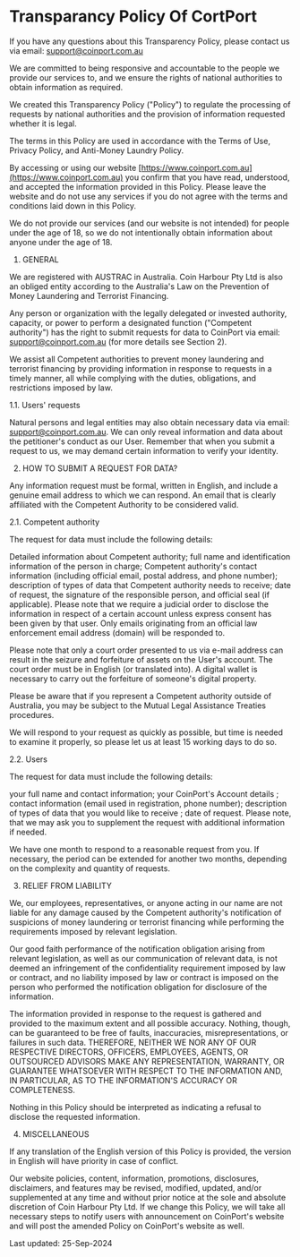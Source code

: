 # Transparancy Policy Of CortPort 

If you have any questions about this Transparency Policy, please contact us via email:  [support@coinport.com.au](mailto:support@coinport.com.au)

We are committed to being responsive and accountable to the people we provide our services to, and we ensure the rights of national authorities to obtain information as required.

We created this Transparency Policy ("Policy") to regulate the processing of requests by national authorities and the provision of information requested whether it is legal.

The terms in this Policy are used in accordance with the Terms of Use, Privacy Policy, and Anti-Money Laundry Policy.

By accessing or using our website [https://www.coinport.com.au](https://www.coinport.com.au)
you confirm that you have read, understood, and accepted the information provided in this Policy. Please leave the website and do not use any services if you do not agree with the terms and conditions laid down in this Policy.

We do not provide our services (and our website is not intended) for people under the age of 18, so we do not intentionally obtain information about anyone under the age of 18.

1.  GENERAL

We are registered with AUSTRAC in Australia. Coin Harbour Pty Ltd is also an obliged entity according to the Australia's Law on the Prevention of Money Laundering and Terrorist Financing.

Any person or organization with the legally delegated or invested authority, capacity, or power to perform a designated function ("Competent authority") has the right to submit requests for data to CoinPort via email:  [support@coinport.com.au](mailto:support@coinport.com.au)  (for more details see Section 2).

We assist all Сompetent authorities to prevent money laundering and terrorist financing by providing information in response to requests in a timely manner, all while complying with the duties, obligations, and restrictions imposed by law.

1.1. Users' requests

Natural persons and legal entities may also obtain necessary data via email:  [support@coinport.com.au](mailto:support@coinport.com.au). We can only reveal information and data about the petitioner's conduct as our User. Remember that when you submit a request to us, we may demand certain information to verify your identity.

2.  HOW TO SUBMIT A REQUEST FOR DATA?

Any information request must be formal, written in English, and include a genuine email address to which we can respond. An email that is clearly affiliated with the Competent Authority to be considered valid.

2.1. Competent authority

The request for data must include the following details:

Detailed information about Competent authority; full name and identification information of the person in charge; Competent authority's contact information (including official email, postal address, and phone number); description of types of data that Competent authority needs to receive; date of request, the signature of the responsible person, and official seal (if applicable). Please note that we require a judicial order to disclose the information in respect of a certain account unless express consent has been given by that user. Only emails originating from an official law enforcement email address (domain) will be responded to.

Please note that only a court order presented to us via e-mail address can result in the seizure and forfeiture of assets on the User's account. The court order must be in English (or translated into). A digital wallet is necessary to carry out the forfeiture of someone's digital property.

Please be aware that if you represent a Competent authority outside of Australia, you may be subject to the Mutual Legal Assistance Treaties procedures.

We will respond to your request as quickly as possible, but time is needed to examine it properly, so please let us at least 15 working days to do so.

2.2. Users

The request for data must include the following details:

your full name and contact information; your CoinPort's Account details ; contact information (email used in registration, phone number); description of types of data that you would like to receive ; date of request. Please note, that we may ask you to supplement the request with additional information if needed.

We have one month to respond to a reasonable request from you. If necessary, the period can be extended for another two months, depending on the complexity and quantity of requests.

3.  RELIEF FROM LIABILITY

We, our employees, representatives, or anyone acting in our name are not liable for any damage caused by the Competent authority's notification of suspicions of money laundering or terrorist financing while performing the requirements imposed by relevant legislation.

Our good faith performance of the notification obligation arising from relevant legislation, as well as our communication of relevant data, is not deemed an infringement of the confidentiality requirement imposed by law or contract, and no liability imposed by law or contract is imposed on the person who performed the notification obligation for disclosure of the information.

The information provided in response to the request is gathered and provided to the maximum extent and all possible accuracy. Nothing, though, can be guaranteed to be free of faults, inaccuracies, misrepresentations, or failures in such data. THEREFORE, NEITHER WE NOR ANY OF OUR RESPECTIVE DIRECTORS, OFFICERS, EMPLOYEES, AGENTS, OR OUTSOURCED ADVISORS MAKE ANY REPRESENTATION, WARRANTY, OR GUARANTEE WHATSOEVER WITH RESPECT TO THE INFORMATION AND, IN PARTICULAR, AS TO THE INFORMATION'S ACCURACY OR COMPLETENESS.

Nothing in this Policy should be interpreted as indicating a refusal to disclose the requested information.

4.  MISCELLANEOUS

If any translation of the English version of this Policy is provided, the version in English will have priority in case of conflict.

Our website policies, content, information, promotions, disclosures, disclaimers, and features may be revised, modified, updated, and/or supplemented at any time and without prior notice at the sole and absolute discretion of Coin Harbour Pty Ltd. If we change this Policy, we will take all necessary steps to notify users with announcement on CoinPort's website and will post the amended Policy on CoinPort's website as well.

Last updated: 25-Sep-2024
